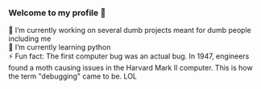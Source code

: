### Welcome to my profile 👋

🔭 I’m currently working on several dumb projects meant for dumb people including me <br>
🌱 I’m currently learning python <br>
⚡ Fun fact: The first computer bug was an actual bug. In 1947, engineers found a moth causing issues in the Harvard Mark II computer. This is how the term "debugging" came to be. LOL <br>

<!--
**winklerjan/winklerjan** is a ✨ _special_ ✨ repository because its `README.md` (this file) appears on your GitHub profile.

Here are some ideas to get you started:

- 🔭 I’m currently working on ...
- 🌱 I’m currently learning ...
- 👯 I’m looking to collaborate on ...
- 🤔 I’m looking for help with ...
- 💬 Ask me about ...
- 📫 How to reach me: ...
- 😄 Pronouns: ...
- ⚡ Fun fact: ...
-->
